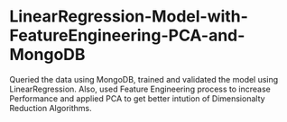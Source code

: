 # LinearRegression-Model-with-FeatureEngineering-PCA-and-MongoDB
Queried the data using MongoDB, trained and validated the model using LinearRegression. Also, used Feature Engineering process to increase Performance and applied PCA to get better intution of Dimensionalty Reduction Algorithms.
